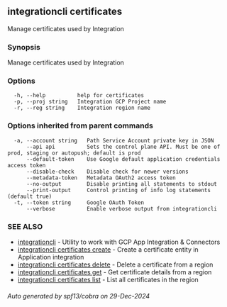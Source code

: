 ## integrationcli certificates

Manage certificates used by Integration

### Synopsis

Manage certificates used by Integration

### Options

```
  -h, --help          help for certificates
  -p, --proj string   Integration GCP Project name
  -r, --reg string    Integration region name
```

### Options inherited from parent commands

```
  -a, --account string   Path Service Account private key in JSON
      --api api          Sets the control plane API. Must be one of prod, staging or autopush; default is prod
      --default-token    Use Google default application credentials access token
      --disable-check    Disable check for newer versions
      --metadata-token   Metadata OAuth2 access token
      --no-output        Disable printing all statements to stdout
      --print-output     Control printing of info log statements (default true)
  -t, --token string     Google OAuth Token
      --verbose          Enable verbose output from integrationcli
```

### SEE ALSO

* [integrationcli](integrationcli.md)	 - Utility to work with GCP App Integration & Connectors
* [integrationcli certificates create](integrationcli_certificates_create.md)	 - Create a certificate entity in Application integration
* [integrationcli certificates delete](integrationcli_certificates_delete.md)	 - Delete a certificate from a region
* [integrationcli certificates get](integrationcli_certificates_get.md)	 - Get certificate details from a region
* [integrationcli certificates list](integrationcli_certificates_list.md)	 - List all certificates in the region

###### Auto generated by spf13/cobra on 29-Dec-2024
